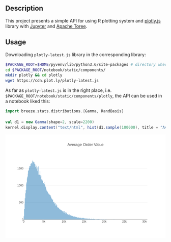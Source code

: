 ## Description
This project presents a simple API for using R plotting system and [plotly.js](https://github.com/plotly/plotly.js) library with [Jupyter](http://jupyter.org/) and [Apache Toree](https://toree.apache.org/).

## Usage
Downloading `plotly-latest.js` library in the corresponding library:
```bash
$PACKAGE_ROOT=$HOME/pyvenv/lib/python3.6/site-packages # directory where notebook package is installed
cd $PACKAGE_ROOT/notebook/static/components/
mkdir plotly && cd plotly
wget https://cdn.plot.ly/plotly-latest.js
```

As far as `plotly-latest.js` is in the right place, i.e. `$PACKAGE_ROOT/notebook/static/components/plotly`, the API can be used in a notebook liked this:
```scala
import breeze.stats.distributions.{Gamma, RandBasis}

val d1 = new Gamma(shape=2, scale=2200)
kernel.display.content("text/html", hist(d1.sample(100000), title = "Average Order Value"))
```
![An example plot using plotly.js library from notebook](images/plot.png)